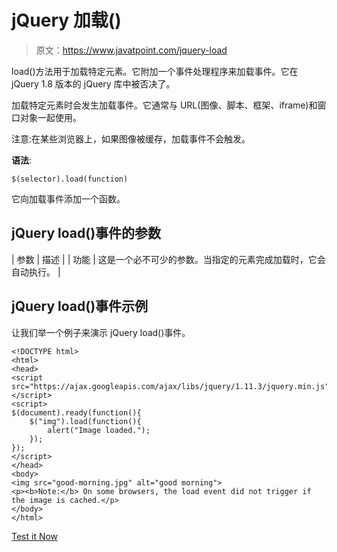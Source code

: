 # jQuery 加载()

> 原文：<https://www.javatpoint.com/jquery-load>

load()方法用于加载特定元素。它附加一个事件处理程序来加载事件。它在 jQuery 1.8 版本的 jQuery 库中被否决了。

加载特定元素时会发生加载事件。它通常与 URL(图像、脚本、框架、iframe)和窗口对象一起使用。

注意:在某些浏览器上，如果图像被缓存，加载事件不会触发。

**语法**:

```
$(selector).load(function)

```

它向加载事件添加一个函数。

## jQuery load()事件的参数

| 参数 | 描述 |
| 功能 | 这是一个必不可少的参数。当指定的元素完成加载时，它会自动执行。 |

## jQuery load()事件示例

让我们举一个例子来演示 jQuery load()事件。

```
<!DOCTYPE html>
<html>
<head>
<script src="https://ajax.googleapis.com/ajax/libs/jquery/1.11.3/jquery.min.js"></script>
<script>
$(document).ready(function(){
    $("img").load(function(){
        alert("Image loaded.");
    });
});
</script>
</head>
<body>
<img src="good-morning.jpg" alt="good morning">
<p><b>Note:</b> On some browsers, the load event did not trigger if the image is cached.</p>
</body>
</html> 

```

[Test it Now](https://www.javatpoint.com/oprweb/test.jsp?filename=jqueryload1)